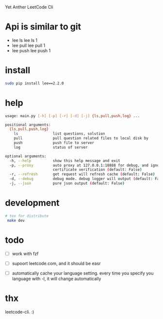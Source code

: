 Yet Anther LeetCode Cli

# Api is similar to git
- lee ls 
	lee ls 1 
- lee pull 
	lee pull 1
- lee push 
	lee push 1
	

# install
```bash
sudo pip install lee==2.2.0
```




# help
``` bash
usage: main.py [-h] [-p] [-r] [-d] [-j] {ls,pull,push,log} ...

positional arguments:
  {ls,pull,push,log}
    ls                list questions, solution
    pull              pull question related files to local disk by
    push              push file to server
    log               status of server

optional arguments:
  -h, --help          show this help message and exit
  -p, --proxy         auto proxy at 127.0.0.1:18888 for debug, and ignore SSL
                      certificate verification (default: False)
  -r, --refresh       get request will refresh cache (default: False)
  -d, --debug         debug mode. debug logger will output (default: False)
  -j, --json          pure json output (default: False)
``` 

# development
``` bash
# tox for distribute 
 make dev

```
# todo 
- [ ] work with fzf 
- [ ] supoort leetcode.com, and it should be easr
- [ ] automatically  cache your language setting. every time you specify you language with -l, it will change automatically



# thx
leetcode-cli. :)






